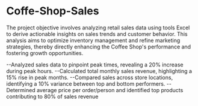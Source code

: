 # Coffe-Shop-Sales
The project objective involves analyzing retail sales data using tools Excel to derive actionable insights on sales trends and customer behavior. This analysis aims to optimize inventory management and refine marketing strategies, thereby directly enhancing the Coffee Shop's performance and fostering growth opportunities.


--Analyzed sales data to pinpoint peak times, revealing a 20% increase during peak hours.
--Calculated total monthly sales revenue, highlighting a 15% rise in peak months.
--Compared sales across store locations, identifying a 10% variance between top and bottom performers.
--Determined average price per order/person and identified top products contributing to 80% of sales revenue
